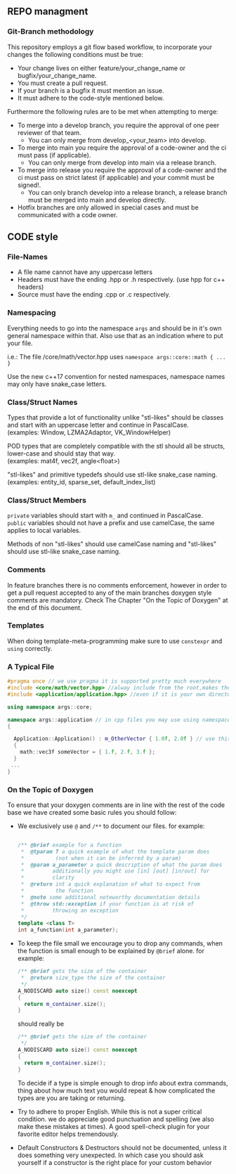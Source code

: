 ## REPO managment
### Git-Branch methodology
This repository employs a git flow based workflow, to incorporate your changes the following conditions must be true:
- Your change lives on either feature/your_change_name or bugfix/your_change_name.
- You must create a pull request.
- If your branch is a bugfix it must mention an issue.
- It must adhere to the code-style mentioned below.

Furthermore the following rules are to be met when attempting to merge:
- To merge into a develop branch, you require the approval of one peer reviewer of that team.
  - You can only merge from develop_<your_team> into develop.
- To merge into main you require the approval of a code-owner and the ci must pass (if applicable).
  - You can only merge from develop into main via a release branch.
- To merge into release you require the approval of a code-owner and the ci must pass on strict latest (if applicable) and your commit must be signed!.
  - You can only branch develop into a release branch, a release branch must be merged into main and develop directly.
- Hotfix branches are only allowed in special cases and must be communicated with a code owner.

## CODE style

### File-Names
- A file name cannot have any uppercase letters
- Headers must have the ending .hpp or .h respectively. (use hpp for c++ headers)
- Source must have the ending .cpp or .c respectively.


### Namespacing

Everything needs to go into the namespace `args` and should be in it's own general namespace within that. Also use that as an indication where to put your file.

i.e.: The file /core/math/vector.hpp uses
`namespace args::core::math { ... }`

Use the new c++17 convention for nested namespaces, namespace names may only have snake_case letters.

### Class/Struct Names

Types that provide a lot of functionality unlike "stl-likes" should be classes and start with an uppercase letter and continue in PascalCase.<br>
(examples: Window, LZMA2Adaptor, VK_WindowHelper)

POD types that are completely compatible with the stl should all be structs, lower-case and should stay that way.<br>
(examples: mat4f, vec2f, angle\<float\>)

"stl-likes" and primitive typedefs should use stl-like snake_case naming.<br>
(examples: entity_id, sparse_set, default_index_list)

### Class/Struct Members
`private` variables should start with `m_` and continued in PascalCase.<br>
`public` variables should not have a prefix and use camelCase, the same applies to local variables.

Methods of non "stl-likes" should use camelCase naming and "stl-likes" should use stl-like snake_case naming.

### Comments
In feature branches there is no comments enforcement, however in order to get a pull request accepted to any of the main branches doxygen style comments are mandatory. Check The Chapter "On the Topic of Doxygen" at the end of this document.


### Templates
When doing template-meta-programming make sure to use `constexpr` and `using` correctly.

### A Typical File
```cpp
#pragma once // we use pragma it is supported pretty much everywhere
#include <core/math/vector.hpp> //alway include from the root,makes the file more readable
#include <application/application.hpp> //even if it is your own directory

using namespace args::core;

namespace args::application // in cpp files you may use using namespace if you so desire
{

  Application::Application() : m_OtherVector { 1.0f, 2.0f } // use this constructor syntax (it's faster)
  {
    math::vec3f someVector = { 1.f, 2.f, 3.f };
  }
 ...
}
```

### On the Topic of Doxygen
To ensure that your doxygen comments are in line with the rest of the code base we have created some basic rules you should follow:

- We exclusively use `@` and `/**` to document our files. for example:
  ```cpp

  /** @brief example for a function
   *  @tparam T a quick example of what the template param does
   *          (not when it can be inferred by a param)
   *  @param a_parameter a quick description of what the param does
   *         additionally you might use [in] [out] [in/out] for
   *         clarity
   *  @return int a quick explanation of what to expect from 
   *          the function
   *  @note some additional noteworthy documentation details
   *  @throw std::exception if your function is at risk of 
   *         throwing an exception
   */
  template <class T>
  int a_function(int a_parameter);
  ```

- To keep the file small we encourage you to drop any commands, when the function is small enough to be explained by `@brief`
alone. for example:
  ```cpp
  /** @brief gets the size of the container
   *  @return size_type the size of the container
   */
  A_NODISCARD auto size() const noexcept
  {
    return m_container.size();
  }
  ```
  should really be
  ```cpp
  /** @brief gets the size of the container
   */
  A_NODISCARD auto size() const noexcept
  {
    return m_container.size();
  }
  ```
  To decide if a type is simple enough to drop info about extra commands, thing about how much text you would repeat & how complicated the types are you are taking or returning.

- Try to adhere to proper English. While this is not a super critical condition. we do appreciate good punctuation and spelling (we also make these mistakes at times). A good spell-check plugin for your favorite editor helps tremendously.

- Default Constructors & Destructors should not be documented, unless it does something very unexpected. In which case you should ask yourself if a constructor is the right place for your custom behavior